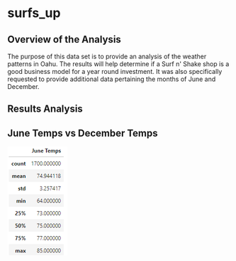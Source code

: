 # surfs_up
## Overview of the Analysis
The purpose of this data set is to provide an analysis of the weather patterns in Oahu. The results will help determine if a Surf n' Shake shop is a good business model for a year round investment. It was also specifically requested to provide additional data pertaining the months of June and December. 

## Results Analysis
## June Temps vs December Temps
![June_temps](https://github.com/lina2285/surfs_up/blob/main/June_temps.png)
